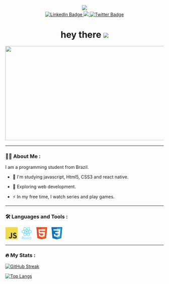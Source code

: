 <div align="center">
  <img height = "180" src= "https://media.giphy.com/media/gjrYDwbjnK8x36xZIO/giphy.gif"
</div>
  
<div id="badges">
  <a href="https://www.linkedin.com/in/guilhermesalvador?lipi=urn%3Ali%3Apage%3Ad_flagship3_profile_view_base_contact_details%3BTilLwN5tQyKeVczVDpqH5Q%3D%3D">
     <img src="https://img.shields.io/badge/LinkedIn-blue?style=for-the-badge&logo=linkedin&logoColor=white" alt="LinkedIn Badge"/>
  </a>
  <a href="https://www.instagram.com/devguisalvador/">
     <img src="https://img.shields.io/badge/Instagram-E4405F?style=for-the-badge&logo=instagram&logoColor=white"/>
  </a>
  <a href="https://mobile.twitter.com/DevGuiSalvador">
     <img src="https://img.shields.io/badge/Twitter-blue?style=for-the-badge&logo=twitter&logoColor=white" alt="Twitter Badge"/>
  </a>  
 </div>
 
<h1>
  hey there
  <img src="https://media.giphy.com/media/hvRJCLFzcasrR4ia7z/giphy.gif" width="30px"/>
</h1>
  <div align="center">
  <img src="https://media.giphy.com/media/dWesBcTLavkZuG35MI/giphy.gif" width="600" height="300"/>
</div>
</div>  

---
### :man_technologist: About Me :
I am a programming student from Brazil.
- :telescope: I'm studying javascript, Html5, CSS3 and react native.

- :seedling: Exploring web development.

- :zap: In my free time, I watch series and play games.

---

### :hammer_and_wrench: Languages and Tools :
<div>
  <img src="https://github.com/devicons/devicon/blob/master/icons/javascript/javascript-original.svg" title="JavaScript" alt="JavaScript" width="40" height="40"/>&nbsp;
  <img src="https://github.com/devicons/devicon/blob/master/icons/react/react-original-wordmark.svg" title="React" alt="React" width="40" height="40"/>&nbsp;
  <img src="https://github.com/devicons/devicon/blob/master/icons/html5/html5-original.svg" title="Html5" alt="Html5" width="40" height="40"/>&nbsp;
  <img src="https://github.com/devicons/devicon/blob/master/icons/css3/css3-original.svg" title="Css3" alt="Css3" width="40" height="40"/>&nbsp;
</div>

---

### :fire: My Stats :

[![GitHub Streak](http://github-readme-streak-stats.herokuapp.com?user=DevGuiSalvador&theme=dark&background=000000)](https://git.io/streak-stats)

[![Top Langs](https://github-readme-stats.vercel.app/api/top-langs/?username=DevGuiSalvador&layout=compact&theme=vision-friendly-dark)](https://github.com/anuraghazra/github-readme-stats)
